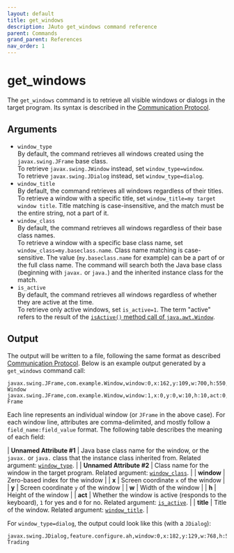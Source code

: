 ```yaml
---
layout: default
title: get_windows
description: JAuto get_windows command reference
parent: Commands
grand_parent: References
nav_order: 1
---
```


# get_windows

The `get_windows` command is to retrieve all visible windows or dialogs in the target program. Its syntax is described in the [Communication Protocol](../communication.md#command-syntax).

## Arguments

* <a name="get_windows_arg_window_type">`window_type`</a><br>
    By default, the command retrieves all windows created using the `javax.swing.JFrame` base class. <br>
    To retrieve `javax.swing.JWindow` instead, set `window_type=window`.<br>
    To retrieve `javax.swing.JDialog` instead, set `window_type=dialog`.
* <a name="get_windows_arg_window_title">`window_title`</a><br>
    By default, the command retrieves all windows regardless of their titles.<br>
    To retrieve a window with a specific title, set `window_title=my target window title`. Title matching is case-insensitive, and the match must be the entire string, not a part of it.
* <a name="get_windows_arg_window_class">`window_class`</a><br>
    By default, the command retrieves all windows regardless of their base class names.<br>
    To retrieve a window with a specific base class name, set `window_class=my.baseclass.name`. Class name matching is case-sensitive. The value (`my.baseclass.name` for example) can be a part of or the full class name. The command will search both the Java base class (beginning with `javax.` or `java.`) and the inherited instance class for the match.
* <a name="get_windows_arg_is_active">`is_active`</a><br>
    By default, the command retrieves all windows regardless of whether they are active at the time.<br>
    To retrieve only active windows, set `is_active=1`. The term "active" refers to the result of the <a href="https://docs.oracle.com/javase/8/docs/api/java/awt/Window.html#isActive--" target="_blank">`isActive()` method call of `java.awt.Window`</a>.

## Output

The output will be written to a file, following the same format as described [Communication Protocol](../communication.md#output-file-format). Below is an example output generated by a `get_windows` command call:

    javax.swing.JFrame,com.example.Window,window:0,x:162,y:109,w:700,h:550,act:0,title:Example Window
    javax.swing.JFrame,com.example.Window,window:1,x:0,y:0,w:10,h:10,act:0,title:Mini Frame

Each line represents an individual window (or `JFrame` in the above case). For each window line, attributes are comma-delimited, and mostly follow a `field_name:field_value` format. The following table describes the meaning of each field:

| **Unnamed Attribute #1** | Java base class name for the window, or the `javax.` or `java.` class that the instance class inherited from. Related argument: <a href="#get_windows_arg_window_type">`window_type`</a>. |
| **Unnamed Attribute #2** | Class name for the window in the target program. Related argument: <a href="#get_windows_arg_window_class">`window_class`</a>. |
| **window** | Zero-based index for the window |
| **x** | Screen coordinate `x` of the window |
| **y** | Screen coordinate `y` of the window |
| **w** | Width of the window |
| **h** | Height of the window |
| **act** | Whether the window is active (responds to the keyboard), `1` for yes and `0` for no. Related argument: <a href="#get_windows_arg_is_active">`is_active`</a>. |
| **title** | Title of the window. Related argument: <a href="#get_windows_arg_window_title">`window_title`</a>. |

For `window_type=dialog`, the output could look like this (with a `JDialog`):

    javax.swing.JDialog,feature.configure.ah,window:0,x:182,y:129,w:768,h:576,act:1,title:Simulated Trading
